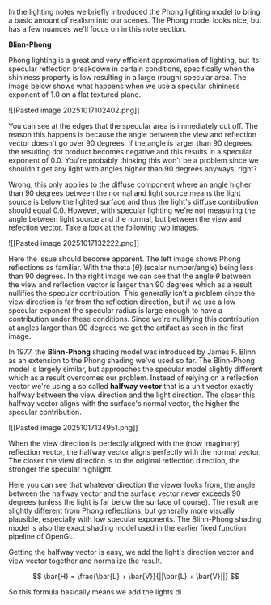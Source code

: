 
In the lighting notes we briefly introduced the Phong lighting model to bring a basic amount of realism into our scenes. The Phong model looks nice, but has a few nuances we'll focus on in this note section.

**Blinn-Phong**

Phong lighting is a great and very efficient approximation of lighting, but its specular reflection breakdown in certain conditions, specifically when the shininess property is low resulting in a large (rough) specular area. 
The image below shows what happens when we use a specular shininess exponent of 1.0 on a flat textured plane. 

![[Pasted image 20251017102402.png]]

You can see at the edges that the specular area is immediately cut off. The reason this happens is because the angle between the view and reflection vector doesn't go over 90 degrees. If the angle is larger than 90 degrees, the resulting dot product becomes negative and this results in a specular exponent of 0.0. You're probably thinking this won't be a problem since we shouldn't get any light with angles higher than 90 degrees anyways, right?

Wrong, this only applies to the diffuse component where an angle higher than 90 degrees between the normal and light source means the light source is below the lighted surface and thus the light's diffuse contribution should equal 0.0. However, with specular lighting we're not measuring the angle between light source and the normal, but between the view and refection vector. Take a look at the following two images. 

![[Pasted image 20251017132222.png]]

Here the issue should become apparent. The left image shows Phong reflections as familiar. With the theta ($\theta$) (scalar number/angle) being less than 90 degrees. In the right image we can see that the angle $\theta$ between the view and reflection vector is larger than 90 degrees which as a result nullifies the specular contribution. This generally isn't a problem since the view direction is far from the reflection direction, but if we use a low specular exponent the specular radius is large enough to have a contribution under these conditions. Since we're nullifying this contribution at angles larger than 90 degrees we get the artifact as seen in the first image. 

In 1977, the **Blinn-Phong** shading model was introduced by James F. Blinn as an extension to the Phong shading we've used so far. The Blinn-Phong model is largely similar, but approaches the specular model slightly different which as a result overcomes our problem. Instead of relying on a reflection vector we're using a so called **halfway vector** that is a unit vector exactly halfway between the view direction and the light direction. The closer this halfway vector aligns with the surface's normal vector, the higher the specular contribution. 

![[Pasted image 20251017134951.png]]

When the view direction is perfectly aligned with the (now imaginary) reflection vector, the halfway vector aligns perfectly with the normal vector. The closer the view direction is to the original reflection direction, the stronger the specular highlight. 

Here you can see that whatever direction the viewer looks from, the angle between the halfway vector and the surface vector never exceeds 90 degrees (unless the light is far below the surface of course). The result are slightly different from Phong reflections, but generally more visually plausible, especially with low specular exponents. The Blinn-Phong shading model is also the exact shading model used in the earlier fixed function pipeline of OpenGL. 

Getting the halfway vector is easy, we add the light's direction vector and view vector together and normalize the result. 

$$
		\bar{H} = \frac{\bar{L} + \bar{V}}{||\bar{L} + \bar{V}||}  
$$


So this formula basically means we add the lights di

